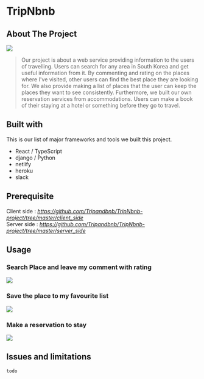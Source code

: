 # TripNbnb 
## About The Project

![](https://images.velog.io/images/hyungjungoo95/post/aa7897ce-c509-45a0-8e4e-b87a1e0ed8ab/image.png)

>Our project is about a web service providing information to the users of travelling. Users can search for any area in South Korea and get useful information from it. By commenting and rating on the places where I've visited, other users can find the best place they are looking for. We also provide making a list of places that the user can keep the places they want to see consistently. Furthermore, we built our own reservation services from accommodations. Users can make a book of their staying at a hotel or something before they go to travel.

## Built with
This is our list of major frameworks and tools we built this project.
- React / TypeScript
- django / Python
- netlify
- heroku
- slack

## Prerequisite

Client side : _https://github.com/Tripandbnb/TripNbnb-project/tree/master/client_side_ <br/>
Server side : _https://github.com/Tripandbnb/TripNbnb-project/tree/master/server_side_

## Usage

### Search Place and leave my comment with rating
![](https://images.velog.io/images/hyungjungoo95/post/44f8a1de-c518-46d5-a211-b4f22b1abc8b/image.png)

### Save the place to my favourite list
![](https://images.velog.io/images/hyungjungoo95/post/6a83c799-9ca0-4e8f-a435-97cc7ee01c62/image.png)

### Make a reservation to stay
![](https://images.velog.io/images/hyungjungoo95/post/a369f506-521b-49df-b71f-8e9f1fbb2422/image.png)

## Issues and limitations
    todo